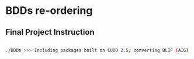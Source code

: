 # BDDs re-ordering


## Final Project Instruction

```bash

./BDDs >>> Including packages built on CUDD 2.5; converting BLIF (AIG) into BDDs w.r.t to input variable order defined in BLIF

```

